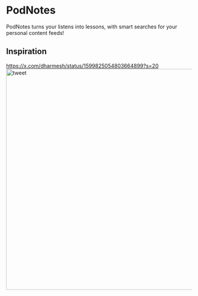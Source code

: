 # PodNotes
PodNotes turns your listens into lessons, with smart searches for your personal content feeds!

## Inspiration
https://x.com/dharmesh/status/1599825054803664899?s=20
<img src="https://github.com/jcytong/podnotes/assets/156466/213b4571-e862-43aa-b270-dbafdf765c0a" alt="tweet" width="598" />

